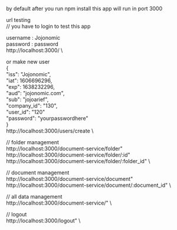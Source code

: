 by default after you run npm install this app will run in port 3000

url testing \
// you have to login to test this app

username : Jojonomic \
password : password \
http://localhost:3000/ \ 

or make new user \
{ \
  "iss": "Jojonomic", \
  "iat": 1606696296, \
  "exp": 1638232296, \
  "aud": "jojonomic.com", \
  "sub": "jojoarief", \
  "company_id": "130", \
  "user_id": "120" \
  "password": "yourpasswordhere" \
} \
http://localhost:3000/users/create \

// folder management \
http://localhost:3000/document-service/folder" \
http://localhost:3000/document-service/folder/:id" \
http://localhost:3000/document-service/folder/:folder_id" \

// document management \
http://localhost:3000/document-service/document" \
http://localhost:3000/document-service/document/:document_id" \

// all data management \
http://localhost:3000/document-service/" \

// logout \
http://localhost:3000/logout" \

